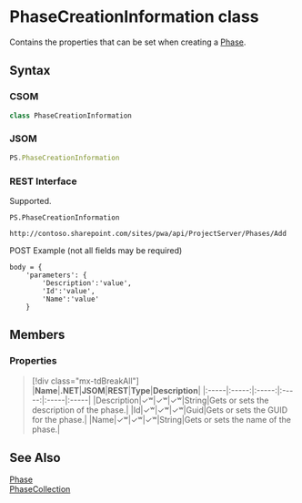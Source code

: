 [comment]: # (Name:PhaseCreationInformation)
[comment]: # (Name:Microsoft.ProjectServer.PhaseCreationInformation)
[comment]: # (Type:class)
[comment]: # (Status:Verified)

# <a name="name"></a>PhaseCreationInformation class

<a name="description"></a>Contains the properties that can be set when creating a [Phase](Phase.md).

## <a name="syntax"></a>Syntax

### CSOM

```cs
class PhaseCreationInformation 
```
### JSOM

```javascript
PS.PhaseCreationInformation
```
### REST Interface

Supported.

```
PS.PhaseCreationInformation

http://contoso.sharepoint.com/sites/pwa/api/ProjectServer/Phases/Add
```
POST Example (not all fields may be required)
```
body = {
	'parameters': {
		'Description':'value', 
		'Id':'value', 
		'Name':'value'		
	}
```

## <a name="members"></a>Members

### <a name="properties"></a>Properties
> [!div class="mx-tdBreakAll"]
|**Name**|**.NET**|**JSOM**|**REST**|**Type**|**Description**|
|:-----|:-----:|:-----:|:-----:|:-----|:-----|
|<a name="Description"></a>Description|&#x2713;&#x02B7;|&#x2713;&#x02B7;|&#x2713;&#x02B7;|String|Gets or sets the description of the phase.|
|<a name="Id"></a>Id|&#x2713;&#x02B7;|&#x2713;&#x02B7;|&#x2713;&#x02B7;|Guid|Gets or sets the GUID for the phase.|
|<a name="Name"></a>Name|&#x2713;&#x02B7;|&#x2713;&#x02B7;|&#x2713;&#x02B7;|String|Gets or sets the name of the phase.|

## <a name="seeAlso"></a>See Also

[Phase](Phase.md)<br/>
[PhaseCollection](PhaseCollection.md)<br/>
